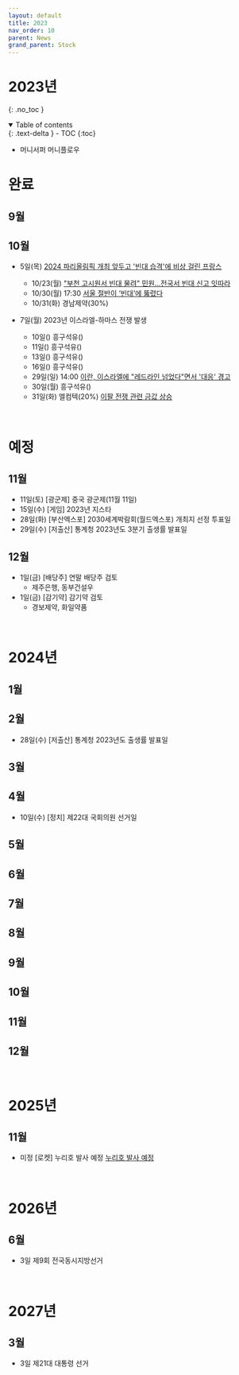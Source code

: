 ```yaml
---
layout: default
title: 2023
nav_order: 10
parent: News
grand_parent: Stock
---
```


# 2023년
{: .no_toc }

<details open markdown="block">
  <summary>
    Table of contents
  </summary>
  {: .text-delta }
- TOC
{:toc}
</details>
<!------------------------------------ STEP ------------------------------------>

* 머니서퍼 머니플로우

# 완료

## 9월 

## 10월 

* 5일(목) [2024 파리올림픽 개최 앞두고 '빈대 습격'에 비상 걸린 프랑스](https://www.bbc.com/korean/articles/cxrve21x1ylo)
  * 10/23(월) ["부천 고시원서 빈대 물려" 민원…전국서 빈대 신고 잇따라](https://news.sbs.co.kr/news/endPage.do?news_id=N1007393807&plink=ORI&cooper=NAVER)
  * 10/30(월) 17:30 [서울 절반이 ‘빈대’에 뚫렸다](https://www.ichannela.com/news/main/news_detailPage.do?publishId=000000374793)
  * 10/31(화) 경남제약(30%)

* 7일(월) 2023년 이스라엘-하마스 전쟁 발생
  * 10일() 흥구석유()
  * 11일() 흥구석유()
  * 13일() 흥구석유()
  * 16일() 흥구석유()
  * 29일(일) 14:00 [이란, 이스라엘에 "레드라인 넘었다"면서 '대응' 경고](https://news.sbs.co.kr/news/endPage.do?news_id=N1007402044&plink=ORI&cooper=NAVER)
  * 30일(월) 흥구석유()
  * 31일(화) 엘컴텍(20%) [이팔 전쟁 관련 금값 상승](https://n.news.naver.com/mnews/article/014/0005093034) 

<br>

# 예정

## 11월
* 11일(토) [광군제] 중국 광군제(11월 11일)
* 15일(수) [게임] 2023년 지스타
* 28일(화) [부산엑스포] 2030세계박람회(월드엑스포) 개최지 선정 투표일
* 29일(수) [저출산] 통계청 2023년도 3분기 출생률 발표일

## 12월
* 1일(금) [배당주] 연말 배당주 검토
  * 제주은행, 동부건설우
* 1일(금) [감기약] 감기약 검토
  * 경보제약, 화일약품
<br>

# 2024년

## 1월

## 2월
* 28일(수) [저출산] 통계청 2023년도 출생률 발표일

## 3월

## 4월
* 10일(수) [정치] 제22대 국회의원 선거일

## 5월

## 6월

## 7월

## 8월

## 9월

## 10월

## 11월

## 12월

<br>

# 2025년

## 11월
* 미정 [로켓] 누리호 발사 예정 [누리호 발사 예정](https://namu.wiki/w/%EB%88%84%EB%A6%AC%ED%98%B8)

<br>

# 2026년

## 6월
* 3일 제9회 전국동시지방선거

<br>

# 2027년

## 3월
* 3일 제21대 대통령 선거